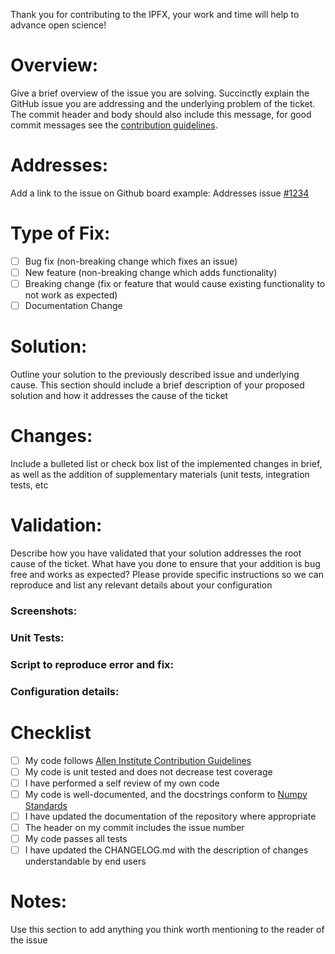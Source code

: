 Thank you for contributing to the IPFX, your work and time will help to
advance open science! 

# Overview:
Give a brief overview of the issue you are solving. Succinctly
explain the GitHub issue you are addressing and the underlying problem
of the ticket. The commit header and body should also include this
message, for good commit messages see the [contribution guidelines](CONTRIBUTING.md).


# Addresses:
Add a link to the issue on Github board
example: 
Addresses issue [#1234](git_hub_ticket_url)

# Type of Fix:
<!--Chose One-->
- [ ] Bug fix (non-breaking change which fixes an issue)
- [ ] New feature (non-breaking change which adds functionality)
- [ ] Breaking change (fix or feature that would cause existing
      functionality to not work as expected)
- [ ] Documentation Change

# Solution:
Outline your solution to the previously described issue and
underlying cause. This section should include a brief description of
your proposed solution and how it addresses the cause of the ticket

# Changes:
Include a bulleted list or check box list of the implemented changes
in brief, as well as the addition of supplementary materials (unit tests,
integration tests, etc


# Validation:
Describe how you have validated that your solution addresses the
root cause of the ticket. What have you done to ensure that your
addition is bug free and works as expected? Please provide specific
instructions so we can reproduce and list any relevant details about
your configuration

### Screenshots:
### Unit Tests:
### Script to reproduce error and fix:
### Configuration details:

# Checklist
- [ ] My code follows
      [Allen Institute Contribution Guidelines](CONTRIBUTING.md)
- [ ] My code is unit tested and does not decrease test coverage
- [ ] I have performed a self review of my own code
- [ ] My code is well-documented, and the docstrings conform to
      [Numpy Standards](https://numpydoc.readthedocs.io/en/latest/format.html)
- [ ] I have updated the documentation of the repository where
      appropriate
- [ ] The header on my commit includes the issue number
- [ ] My code passes all tests
- [ ] I have updated the CHANGELOG.md with the description of changes understandable by end users

# Notes:
Use this section to add anything you think worth mentioning to the
reader of the issue
